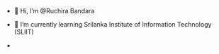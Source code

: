 - 👋 Hi, I’m @Ruchira Bandara

- 🌱 I’m currently learning Srilanka Institute of Information Technology (SLIIT)
- 
<!---
RuchiraHansanaBandara/RuchiraHansanaBandara is a ✨ special ✨ repository because its `README.md` (this file) appears on your GitHub profile.
You can click the Preview link to take a look at your changes.
--->
